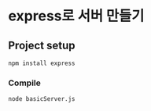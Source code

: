 # express로 서버 만들기

## Project setup

```
npm install express
```

### Compile

```
node basicServer.js
```
